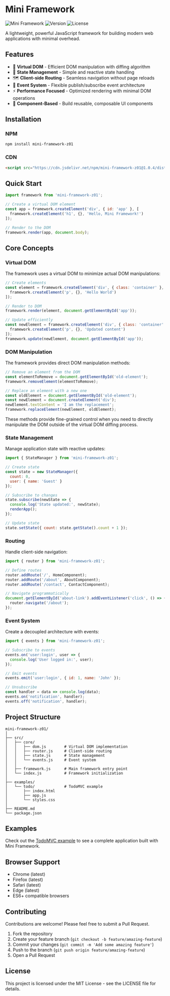 # Mini Framework

![Mini Framework](https://img.shields.io/badge/Mini-Framework-blue)
![Version](https://img.shields.io/badge/version-1.2.0-green)
![License](https://img.shields.io/badge/license-MIT-orange)

A lightweight, powerful JavaScript framework for building modern web applications with minimal overhead.

## Features

- 🚀 **Virtual DOM** - Efficient DOM manipulation with diffing algorithm
- 🔄 **State Management** - Simple and reactive state handling
- 🗺️ **Client-side Routing** - Seamless navigation without page reloads
- 📡 **Event System** - Flexible publish/subscribe event architecture
- ⚡ **Performance Focused** - Optimized rendering with minimal DOM operations
- 🧩 **Component-Based** - Build reusable, composable UI components

## Installation

### NPM

```bash
npm install mini-framework-z01
```

### CDN

```html
<script src="https://cdn.jsdelivr.net/npm/mini-framework-z01@1.0.4/dist/mini-framework-z01.min.js"></script>
```

## Quick Start

```javascript
import framework from 'mini-framework-z01';

// Create a virtual DOM element
const app = framework.createElement('div', { id: 'app' }, [
  framework.createElement('h1', {}, 'Hello, Mini Framework!')
]);

// Render to the DOM
framework.render(app, document.body);
```

## Core Concepts

### Virtual DOM

The framework uses a virtual DOM to minimize actual DOM manipulations:

```javascript
// Create elements
const element = framework.createElement('div', { class: 'container' }, [
  framework.createElement('p', {}, 'Hello World')
]);

// Render to DOM
framework.render(element, document.getElementById('app'));

// Update efficiently
const newElement = framework.createElement('div', { class: 'container' }, [
  framework.createElement('p', {}, 'Updated content')
]);
framework.update(newElement, document.getElementById('app'));
```

### DOM Manipulation

The framework provides direct DOM manipulation methods:

```javascript
// Remove an element from the DOM
const elementToRemove = document.getElementById('old-element');
framework.removeElement(elementToRemove);

// Replace an element with a new one
const oldElement = document.getElementById('old-element');
const newElement = document.createElement('div');
newElement.textContent = 'I am the replacement';
framework.replaceElement(newElement, oldElement);
```

These methods provide fine-grained control when you need to directly manipulate the DOM outside of the virtual DOM diffing process.

### State Management

Manage application state with reactive updates:

```javascript
import { StateManager } from 'mini-framework-z01';

// Create state
const state = new StateManager({
  count: 0,
  user: { name: 'Guest' }
});

// Subscribe to changes
state.subscribe(newState => {
  console.log('State updated:', newState);
  renderApp();
});

// Update state
state.setState({ count: state.getState().count + 1 });
```

### Routing

Handle client-side navigation:

```javascript
import { router } from 'mini-framework-z01';

// Define routes
router.addRoute('/', HomeComponent);
router.addRoute('/about', AboutComponent);
router.addRoute('/contact', ContactComponent);

// Navigate programmatically
document.getElementById('about-link').addEventListener('click', () => {
  router.navigate('/about');
});
```

### Event System

Create a decoupled architecture with events:

```javascript
import { events } from 'mini-framework-z01';

// Subscribe to events
events.on('user:login', user => {
  console.log('User logged in:', user);
});

// Emit events
events.emit('user:login', { id: 1, name: 'John' });

// Unsubscribe
const handler = data => console.log(data);
events.on('notification', handler);
events.off('notification', handler);
```

## Project Structure

```
mini-framework-z01/
│
├── src/
│   ├── core/
│   │   ├── dom.js        # Virtual DOM implementation
│   │   ├── router.js     # Client-side routing
│   │   ├── state.js      # State management
│   │   └── events.js     # Event system
│   │
│   ├── framework.js      # Main framework entry point
│   └── index.js          # Framework initialization
│
├── examples/
│   └── todo/             # TodoMVC example
│       ├── index.html
│       ├── app.js
│       └── styles.css
│
├── README.md
└── package.json
```

## Examples

Check out the [TodoMVC example](/examples/todo) to see a complete application built with Mini Framework.

## Browser Support

- Chrome (latest)
- Firefox (latest)
- Safari (latest)
- Edge (latest)
- ES6+ compatible browsers

## Contributing

Contributions are welcome! Please feel free to submit a Pull Request.

1. Fork the repository
2. Create your feature branch (`git checkout -b feature/amazing-feature`)
3. Commit your changes (`git commit -m 'Add some amazing feature'`)
4. Push to the branch (`git push origin feature/amazing-feature`)
5. Open a Pull Request

## License

This project is licensed under the MIT License - see the LICENSE file for details.
